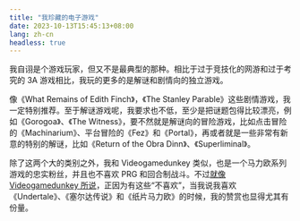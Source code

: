 ```yaml
---
title: "我珍藏的电子游戏"
date: 2023-10-13T15:45:13+08:00
lang: zh-cn
headless: true
---
```


我自诩是个游戏玩家，但又不是最典型的那种。相比于过于竞技化的网游和过于考究的 3A 游戏相比，我玩的更多的是解谜和剧情向的独立游戏。

像《What Remains of Edith Finch》，《The Stanley Parable》这些剧情游戏，我一定特别推荐。至于解谜游戏呢，我要求也不低，至少是把谜题包得比较漂亮，例如《Gorogoa》、《The Witness》，要不然就是解谜向的冒险游戏，比如点击冒险的《Machinarium》、平台冒险的《Fez》和《Portal》，再或者就是一些非常有新意的特别的解谜，比如《Return of the Obra Dinn》、《Superliminal》。

除了这两个大的类别之外，我和 Videogamedunkey 类似，也是一个马力欧系列游戏的忠实粉丝，并且也不喜欢 PRG 和回合制战斗。不过[就像 Videogamedunkey 所说](https://youtu.be/lG2dXobAXLI?si=x2fOH8yolH9eSs5t&t=71)，正因为有这些“不喜欢”，当我说我喜欢《Undertale》、《塞尔达传说》和《纸片马力欧》的时候，我的赞赏也显得尤其有份量。
